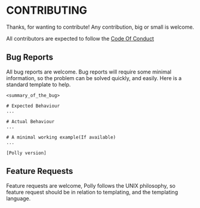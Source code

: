 # CONTRIBUTING
Thanks, for wanting to contribute! Any contribution, big or small is welcome.

All contributors are expected to follow the [Code Of Conduct](./CODE_OF_CONDUCT.md)

## Bug Reports
All bug reports are welcome. Bug reports will require some minimal information, so the problem can be solved quickly, and easily. Here is a standard template to help.

```
<summary_of_the_bug>

# Expected Behaviour
...

# Actual Behaviour
...

# A minimal working example(If available)
...

[Polly version]
```

## Feature Requests
Feature requests are welcome, Polly follows the UNIX philosophy, so feature request should be in relation to templating, and the templating language.
